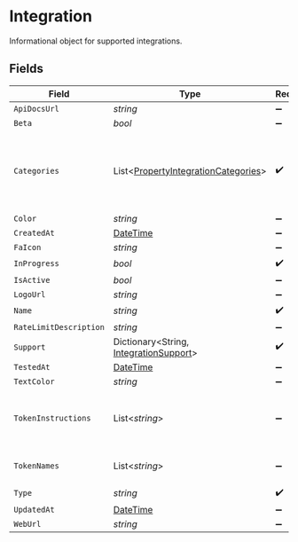 # Integration

Informational object for supported integrations.


## Fields

| Field                                                                                           | Type                                                                                            | Required                                                                                        | Description                                                                                     |
| ----------------------------------------------------------------------------------------------- | ----------------------------------------------------------------------------------------------- | ----------------------------------------------------------------------------------------------- | ----------------------------------------------------------------------------------------------- |
| `ApiDocsUrl`                                                                                    | *string*                                                                                        | :heavy_minus_sign:                                                                              | N/A                                                                                             |
| `Beta`                                                                                          | *bool*                                                                                          | :heavy_minus_sign:                                                                              | N/A                                                                                             |
| `Categories`                                                                                    | List<[PropertyIntegrationCategories](../../Models/Components/PropertyIntegrationCategories.md)> | :heavy_check_mark:                                                                              | The categories of support solutions that this integration has                                   |
| `Color`                                                                                         | *string*                                                                                        | :heavy_minus_sign:                                                                              | N/A                                                                                             |
| `CreatedAt`                                                                                     | [DateTime](https://learn.microsoft.com/en-us/dotnet/api/system.datetime?view=net-5.0)           | :heavy_minus_sign:                                                                              | N/A                                                                                             |
| `FaIcon`                                                                                        | *string*                                                                                        | :heavy_minus_sign:                                                                              | N/A                                                                                             |
| `InProgress`                                                                                    | *bool*                                                                                          | :heavy_check_mark:                                                                              | N/A                                                                                             |
| `IsActive`                                                                                      | *bool*                                                                                          | :heavy_minus_sign:                                                                              | N/A                                                                                             |
| `LogoUrl`                                                                                       | *string*                                                                                        | :heavy_minus_sign:                                                                              | N/A                                                                                             |
| `Name`                                                                                          | *string*                                                                                        | :heavy_check_mark:                                                                              | N/A                                                                                             |
| `RateLimitDescription`                                                                          | *string*                                                                                        | :heavy_minus_sign:                                                                              | N/A                                                                                             |
| `Support`                                                                                       | Dictionary<String, [IntegrationSupport](../../Models/Components/IntegrationSupport.md)>         | :heavy_check_mark:                                                                              | N/A                                                                                             |
| `TestedAt`                                                                                      | [DateTime](https://learn.microsoft.com/en-us/dotnet/api/system.datetime?view=net-5.0)           | :heavy_minus_sign:                                                                              | N/A                                                                                             |
| `TextColor`                                                                                     | *string*                                                                                        | :heavy_minus_sign:                                                                              | N/A                                                                                             |
| `TokenInstructions`                                                                             | List<*string*>                                                                                  | :heavy_minus_sign:                                                                              | instructions for the user on how to find the token/key                                          |
| `TokenNames`                                                                                    | List<*string*>                                                                                  | :heavy_minus_sign:                                                                              | if auth_types = 'token'                                                                         |
| `Type`                                                                                          | *string*                                                                                        | :heavy_check_mark:                                                                              | N/A                                                                                             |
| `UpdatedAt`                                                                                     | [DateTime](https://learn.microsoft.com/en-us/dotnet/api/system.datetime?view=net-5.0)           | :heavy_minus_sign:                                                                              | N/A                                                                                             |
| `WebUrl`                                                                                        | *string*                                                                                        | :heavy_minus_sign:                                                                              | N/A                                                                                             |